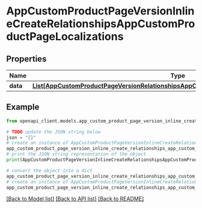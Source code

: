 # AppCustomProductPageVersionInlineCreateRelationshipsAppCustomProductPageLocalizations


## Properties

Name | Type | Description | Notes
------------ | ------------- | ------------- | -------------
**data** | [**List[AppCustomProductPageVersionRelationshipsAppCustomProductPageLocalizationsDataInner]**](AppCustomProductPageVersionRelationshipsAppCustomProductPageLocalizationsDataInner.md) |  | [optional] 

## Example

```python
from openapi_client.models.app_custom_product_page_version_inline_create_relationships_app_custom_product_page_localizations import AppCustomProductPageVersionInlineCreateRelationshipsAppCustomProductPageLocalizations

# TODO update the JSON string below
json = "{}"
# create an instance of AppCustomProductPageVersionInlineCreateRelationshipsAppCustomProductPageLocalizations from a JSON string
app_custom_product_page_version_inline_create_relationships_app_custom_product_page_localizations_instance = AppCustomProductPageVersionInlineCreateRelationshipsAppCustomProductPageLocalizations.from_json(json)
# print the JSON string representation of the object
print(AppCustomProductPageVersionInlineCreateRelationshipsAppCustomProductPageLocalizations.to_json())

# convert the object into a dict
app_custom_product_page_version_inline_create_relationships_app_custom_product_page_localizations_dict = app_custom_product_page_version_inline_create_relationships_app_custom_product_page_localizations_instance.to_dict()
# create an instance of AppCustomProductPageVersionInlineCreateRelationshipsAppCustomProductPageLocalizations from a dict
app_custom_product_page_version_inline_create_relationships_app_custom_product_page_localizations_from_dict = AppCustomProductPageVersionInlineCreateRelationshipsAppCustomProductPageLocalizations.from_dict(app_custom_product_page_version_inline_create_relationships_app_custom_product_page_localizations_dict)
```
[[Back to Model list]](../README.md#documentation-for-models) [[Back to API list]](../README.md#documentation-for-api-endpoints) [[Back to README]](../README.md)


